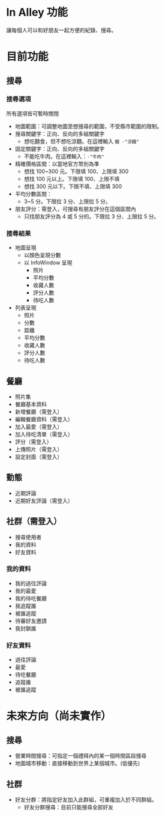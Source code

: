 # In Alley 功能

讓每個人可以和好朋友一起方便的紀錄、搜尋。

# 目前功能

## 搜尋

### 搜尋選項

所有選項皆可暫時關閉

- 地圖範圍：可調整地圖至想搜尋的範圍，不受縣市範圍的限制。
- 搜尋關鍵字：正向、反向的多組關鍵字
  - 想吃麵食，但不想吃涼麵。在這裡輸入 `麵 -"涼麵"`
- 固定關鍵字：正向、反向的多組關鍵字
  - 不能吃牛肉。在這裡輸入：`-"牛肉"`
- 精確價格區間：以當地官方幣別為準
  - 想找 100~300 元。下限填 100、上限填 300
  - 想找 100 元以上。下限填 100、上限不填
  - 想找 300 元以下。下限不填、上限填 300
- 平均分數區間：
  - 3~5 分。下限拉 3 分、上限拉 5 分。
- 朋友評分：需登入，可搜尋有朋友評分在這個區間內
  - 只找朋友評分為 4 或 5 分的。下限拉 3 分、上限拉 5 分。

### 搜尋結果

- 地圖呈現
  - 以顏色呈現分數
  - 以 InfoWindow 呈現
    - 照片
    - 平均分數
    - 收藏人數
    - 評分人數
    - 待吃人數
- 列表呈現
  - 照片
  - 分數
  - 距離
  - 平均分數
  - 收藏人數
  - 評分人數
  - 待吃人數

## 餐廳

- 照片集
- 餐廳基本資料
- 新增餐廳（需登入）
- 編輯餐廳資料（需登入）
- 加入最愛（需登入）
- 加入待吃清單（需登入）
- 評分（需登入）
- 上傳照片（需登入）
- 設定封面（需登入）

## 動態

- 近期評論
- 近期好友評論（需登入）

## 社群（需登入）

- 搜尋使用者
- 我的資料
- 好友資料

### 我的資料

- 我的過往評論
- 我的最愛
- 我的待吃餐廳
- 我追蹤誰
- 被誰追蹤
- 待審好友邀請
- 我封鎖誰


### 好友資料

- 過往評論
- 最愛
- 待吃餐廳
- 追蹤誰
- 被誰追蹤

# 未來方向（尚未實作）

## 搜尋

- 營業時間搜尋：可指定一個禮拜內的某一個時間區段搜尋
- 地圖城市移動：直接移動到世界上某個城市。(低優先)

## 社群

- 好友分群：將指定好友加入此群組，可重複加入於不同群組。
  - 好友分群搜尋：目前只能搜尋全部好友